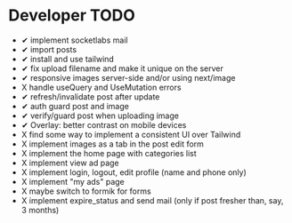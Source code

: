 # Developer TODO

- ✔ implement socketlabs mail
- ✔ import posts
- ✔ install and use tailwind
- ✔ fix upload filename and make it unique on the server
- ✔ responsive images server-side and/or using next/image
- X handle useQuery and UseMutation errors
- ✔ refresh/invalidate post after update
- ✔ auth guard post and image
- ✔ verify/guard post when uploading image
- ✔ Overlay: better contrast on mobile devices
- X find some way to implement a consistent UI over Tailwind
- X implement images as a tab in the post edit form
- X implement the home page with categories list
- X implement view ad page
- X implement login, logout, edit profile (name and phone only)
- X implement "my ads" page
- X maybe switch to formik for forms
- X implement expire_status and send mail (only if post fresher than, say, 3 months)
